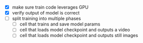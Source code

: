 - [x] make sure train code leverages GPU
- [x] verify output of model is correct
- [ ] split training into multiple phases
  - [ ] cell that trains and save model params
  - [ ] cell that loads model checkpoint and outputs a video
  - [ ] cell that loads model checkpoint and outputs still images
